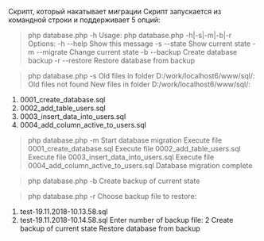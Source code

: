 Скрипт, который накатывает миграции
Скрипт запускается из командной строки и поддерживает 5 опций:

> php database.php -h
Usage: php database.php -h|-s|-m|-b|-r
Options:
-h --help       Show this message
-s --state      Show current state
-m --migrate    Change current state
-b --backup     Create database backup
-r --restore    Restore database from backup


> php database.php -s
Old files in folder D:/work/localhost6/www/sql/:
Old files not found
New files in folder D:/work/localhost6/www/sql/:
1. 0001_create_database.sql
2. 0002_add_table_users.sql
3. 0003_insert_data_into_users.sql
4. 0004_add_column_active_to_users.sql

> php database.php -m
Start database migration
Execute file 0001_create_database.sql
Execute file 0002_add_table_users.sql
Execute file 0003_insert_data_into_users.sql
Execute file 0004_add_column_active_to_users.sql
Database migration complete

> php database.php -b
Create backup of current state

> php database.php -r
Choose backup file to restore:
1. test-19.11.2018-10.13.58.sql
2. test-19.11.2018-10.14.58.sql
Enter number of backup file: 2
Create backup of current state
Restore database from backup
